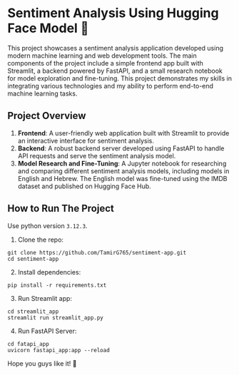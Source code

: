 # Sentiment Analysis Using Hugging Face Model 🤗

This project showcases a sentiment analysis application developed using modern machine learning and web development tools. The main components of the project include a simple frontend app built with Streamlit, a backend powered by FastAPI, and a small research notebook for model exploration and fine-tuning. This project demonstrates my skills in integrating various technologies and my ability to perform end-to-end machine learning tasks.

## Project Overview

1. **Frontend**: A user-friendly web application built with Streamlit to provide an interactive interface for sentiment analysis.
2.	**Backend**: A robust backend server developed using FastAPI to handle API requests and serve the sentiment analysis model.
3.	**Model Research and Fine-Tuning**: A Jupyter notebook for researching and comparing different sentiment analysis models, including models in English and Hebrew. The English model was fine-tuned using the IMDB dataset and published on Hugging Face Hub.

## How to Run The Project

Use python version `3.12.3`.

1. Clone the repo:

`git clone https://github.com/TamirG765/sentiment-app.git`</br>
`cd sentiment-app`

2. Install dependencies:

`pip install -r requirements.txt`

3. Run Streamlit app:

`cd streamlit_app`</br>
`streamlit run streamlit_app.py`

4. Run FastAPI Server:

`cd fatapi_app`</br>
`uvicorn fastapi_app:app --reload`

Hope you guys like it! 🦾
